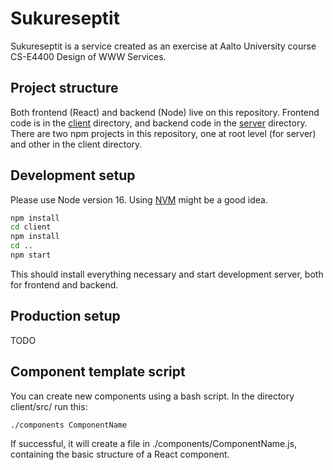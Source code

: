 # Sukureseptit
Sukureseptit is a service created as an exercise at
Aalto University course CS-E4400 Design of WWW Services.

## Project structure
Both frontend (React) and backend (Node) live on this repository.
Frontend code is in the [client](./client/) directory,
and backend code in the [server](./server/) directory.
There are two npm projects in this repository, one at root level (for server)
and other in the client directory.

## Development setup
Please use Node version 16.
Using [NVM](https://github.com/nvm-sh/nvm) might be a good idea.

```zsh
npm install
cd client
npm install
cd ..
npm start
```

This should install everything necessary and start development server,
both for frontend and backend.

## Production setup
TODO

## Component template script
You can create new components using a bash script.
In the directory client/src/ run this:

```zsh
./components ComponentName
```

If successful, it will create a file in ./components/ComponentName.js,
containing the basic structure of a React component.